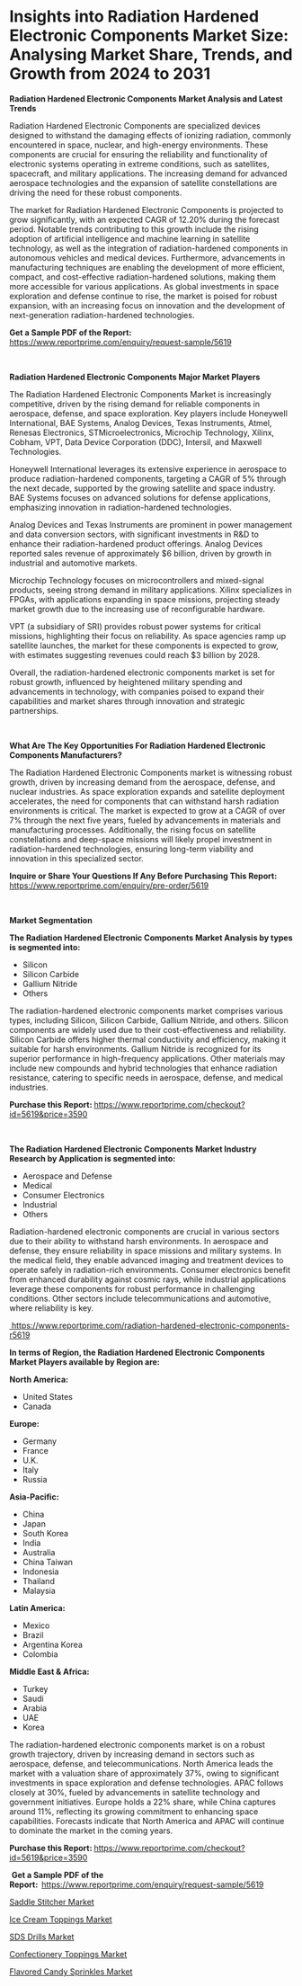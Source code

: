 <p><h1>Insights into Radiation Hardened Electronic Components Market Size: Analysing Market Share, Trends, and Growth from 2024 to 2031</h1></p><p><strong>Radiation Hardened Electronic Components Market Analysis and Latest Trends</strong></p>
<p><p>Radiation Hardened Electronic Components are specialized devices designed to withstand the damaging effects of ionizing radiation, commonly encountered in space, nuclear, and high-energy environments. These components are crucial for ensuring the reliability and functionality of electronic systems operating in extreme conditions, such as satellites, spacecraft, and military applications. The increasing demand for advanced aerospace technologies and the expansion of satellite constellations are driving the need for these robust components.</p><p>The market for Radiation Hardened Electronic Components is projected to grow significantly, with an expected CAGR of 12.20% during the forecast period. Notable trends contributing to this growth include the rising adoption of artificial intelligence and machine learning in satellite technology, as well as the integration of radiation-hardened components in autonomous vehicles and medical devices. Furthermore, advancements in manufacturing techniques are enabling the development of more efficient, compact, and cost-effective radiation-hardened solutions, making them more accessible for various applications. As global investments in space exploration and defense continue to rise, the market is poised for robust expansion, with an increasing focus on innovation and the development of next-generation radiation-hardened technologies.</p></p>
<p><strong>Get a Sample PDF of the Report:&nbsp;</strong> <a href="https://www.reportprime.com/enquiry/request-sample/5619?utm_campaign=1529&utm_medium=2&utm_source=Github&utm_content=ia&utm_term=10102024&utm_id=radiation-hardened-electronic-components">https://www.reportprime.com/enquiry/request-sample/5619</a></p>
<p>&nbsp;</p>
<p><strong>Radiation Hardened Electronic Components Major Market Players</strong></p>
<p><p>The Radiation Hardened Electronic Components Market is increasingly competitive, driven by the rising demand for reliable components in aerospace, defense, and space exploration. Key players include Honeywell International, BAE Systems, Analog Devices, Texas Instruments, Atmel, Renesas Electronics, STMicroelectronics, Microchip Technology, Xilinx, Cobham, VPT, Data Device Corporation (DDC), Intersil, and Maxwell Technologies.</p><p>Honeywell International leverages its extensive experience in aerospace to produce radiation-hardened components, targeting a CAGR of 5% through the next decade, supported by the growing satellite and space industry. BAE Systems focuses on advanced solutions for defense applications, emphasizing innovation in radiation-hardened technologies.</p><p>Analog Devices and Texas Instruments are prominent in power management and data conversion sectors, with significant investments in R&D to enhance their radiation-hardened product offerings. Analog Devices reported sales revenue of approximately $6 billion, driven by growth in industrial and automotive markets.</p><p>Microchip Technology focuses on microcontrollers and mixed-signal products, seeing strong demand in military applications. Xilinx specializes in FPGAs, with applications expanding in space missions, projecting steady market growth due to the increasing use of reconfigurable hardware.</p><p>VPT (a subsidiary of SRI) provides robust power systems for critical missions, highlighting their focus on reliability. As space agencies ramp up satellite launches, the market for these components is expected to grow, with estimates suggesting revenues could reach $3 billion by 2028.</p><p>Overall, the radiation-hardened electronic components market is set for robust growth, influenced by heightened military spending and advancements in technology, with companies poised to expand their capabilities and market shares through innovation and strategic partnerships.</p></p>
<p>&nbsp;</p>
<p><strong>What Are The Key Opportunities For Radiation Hardened Electronic Components Manufacturers?</strong></p>
<p><p>The Radiation Hardened Electronic Components market is witnessing robust growth, driven by increasing demand from the aerospace, defense, and nuclear industries. As space exploration expands and satellite deployment accelerates, the need for components that can withstand harsh radiation environments is critical. The market is expected to grow at a CAGR of over 7% through the next five years, fueled by advancements in materials and manufacturing processes. Additionally, the rising focus on satellite constellations and deep-space missions will likely propel investment in radiation-hardened technologies, ensuring long-term viability and innovation in this specialized sector.</p></p>
<p><strong>Inquire or Share Your Questions If Any Before Purchasing This Report:</strong> <a href="https://www.reportprime.com/enquiry/pre-order/5619?utm_campaign=1529&utm_medium=2&utm_source=Github&utm_content=ia&utm_term=10102024&utm_id=radiation-hardened-electronic-components">https://www.reportprime.com/enquiry/pre-order/5619</a></p>
<p>&nbsp;</p>
<p><strong>Market Segmentation</strong></p>
<p><strong>The Radiation Hardened Electronic Components Market Analysis by types is segmented into:</strong></p>
<p><ul><li>Silicon</li><li>Silicon Carbide</li><li>Gallium Nitride</li><li>Others</li></ul></p>
<p><p>The radiation-hardened electronic components market comprises various types, including Silicon, Silicon Carbide, Gallium Nitride, and others. Silicon components are widely used due to their cost-effectiveness and reliability. Silicon Carbide offers higher thermal conductivity and efficiency, making it suitable for harsh environments. Gallium Nitride is recognized for its superior performance in high-frequency applications. Other materials may include new compounds and hybrid technologies that enhance radiation resistance, catering to specific needs in aerospace, defense, and medical industries.</p></p>
<p><strong>Purchase this Report:&nbsp;</strong><a href="https://www.reportprime.com/checkout?id=5619&price=3590&utm_campaign=1529&utm_medium=2&utm_source=Github&utm_content=ia&utm_term=10102024&utm_id=radiation-hardened-electronic-components">https://www.reportprime.com/checkout?id=5619&price=3590</a></p>
<p>&nbsp;</p>
<p><strong>The Radiation Hardened Electronic Components Market Industry Research by Application is segmented into:</strong></p>
<p><ul><li>Aerospace and Defense</li><li>Medical</li><li>Consumer Electronics</li><li>Industrial</li><li>Others</li></ul></p>
<p><p>Radiation-hardened electronic components are crucial in various sectors due to their ability to withstand harsh environments. In aerospace and defense, they ensure reliability in space missions and military systems. In the medical field, they enable advanced imaging and treatment devices to operate safely in radiation-rich environments. Consumer electronics benefit from enhanced durability against cosmic rays, while industrial applications leverage these components for robust performance in challenging conditions. Other sectors include telecommunications and automotive, where reliability is key.</p></p>
<p><a href="https://www.reportprime.com/radiation-hardened-electronic-components-r5619?utm_campaign=1529&utm_medium=2&utm_source=Github&utm_content=ia&utm_term=10102024&utm_id=radiation-hardened-electronic-components">&nbsp;https://www.reportprime.com/radiation-hardened-electronic-components-r5619</a></p>
<p><strong>In terms of Region, the Radiation Hardened Electronic Components Market Players available by Region are:</strong></p>
<p>
    <p> <strong> North America: </strong>
        <ul>
            <li>United States</li>
            <li>Canada</li>
        </ul>
        </p> 
    <p> <strong> Europe: </strong>
        <ul>
            <li>Germany</li>
            <li>France</li>
            <li>U.K.</li>
            <li>Italy</li>
            <li>Russia</li>
        </ul>
        </p> 
    <p> <strong> Asia-Pacific: </strong>
        <ul>
            <li>China</li>
            <li>Japan</li>
            <li>South Korea</li>
            <li>India</li>
            <li>Australia</li>
            <li>China Taiwan</li>
            <li>Indonesia</li>
            <li>Thailand</li>
            <li>Malaysia</li>
        </ul>
        </p> 
    <p> <strong> Latin America: </strong>
        <ul>
            <li>Mexico</li>
            <li>Brazil</li>
            <li>Argentina Korea</li>
            <li>Colombia</li>
        </ul>
        </p> 
    <p> <strong> Middle East & Africa: </strong>
        <ul>
            <li>Turkey</li>
            <li>Saudi</li>
            <li>Arabia</li>
            <li>UAE</li>
            <li>Korea</li>
        </ul>
    </p>
    </p>
<p><p>The radiation-hardened electronic components market is on a robust growth trajectory, driven by increasing demand in sectors such as aerospace, defense, and telecommunications. North America leads the market with a valuation share of approximately 37%, owing to significant investments in space exploration and defense technologies. APAC follows closely at 30%, fueled by advancements in satellite technology and government initiatives. Europe holds a 22% share, while China captures around 11%, reflecting its growing commitment to enhancing space capabilities. Forecasts indicate that North America and APAC will continue to dominate the market in the coming years.</p></p>
<p><strong>Purchase this Report: </strong><a href="https://www.reportprime.com/checkout?id=5619&price=3590&utm_campaign=1529&utm_medium=2&utm_source=Github&utm_content=ia&utm_term=10102024&utm_id=radiation-hardened-electronic-components">https://www.reportprime.com/checkout?id=5619&price=3590</a></p>
<p>&nbsp;<strong>Get a Sample PDF of the Report:&nbsp;&nbsp;</strong><a href="https://www.reportprime.com/enquiry/request-sample/5619?utm_campaign=1529&utm_medium=2&utm_source=Github&utm_content=ia&utm_term=10102024&utm_id=radiation-hardened-electronic-components">https://www.reportprime.com/enquiry/request-sample/5619</a></p>
<p><strong></strong></p>
<p><p><a href="https://www.linkedin.com/pulse/exploring-saddle-stitcher-market-strategic-insights-growth-4ecof?utm_campaign=1529&utm_medium=2&utm_source=Github&utm_content=ia&utm_term=10102024&utm_id=radiation-hardened-electronic-components">Saddle Stitcher Market</a></p><p><a href="https://www.linkedin.com/pulse/ice-cream-toppings-market-report-product-type-sequinsneedlesbeadsothers-vwfef?utm_campaign=1529&utm_medium=2&utm_source=Github&utm_content=ia&utm_term=10102024&utm_id=radiation-hardened-electronic-components">Ice Cream Toppings Market</a></p><p><a href="https://www.linkedin.com/pulse/sds-drills-market-share-analysis-growth-trends-forecasts-period-2jg0f?utm_campaign=1529&utm_medium=2&utm_source=Github&utm_content=ia&utm_term=10102024&utm_id=radiation-hardened-electronic-components">SDS Drills Market</a></p><p><a href="https://www.linkedin.com/pulse/comprehensive-confectionery-toppings-market-report-regional-analysis-wts5f?utm_campaign=1529&utm_medium=2&utm_source=Github&utm_content=ia&utm_term=10102024&utm_id=radiation-hardened-electronic-components">Confectionery Toppings Market</a></p><p><a href="https://www.linkedin.com/pulse/future-flavored-candy-sprinkles-market-global-forecast-trends-oyghf?utm_campaign=1529&utm_medium=2&utm_source=Github&utm_content=ia&utm_term=10102024&utm_id=radiation-hardened-electronic-components">Flavored Candy Sprinkles Market</a></p></p>